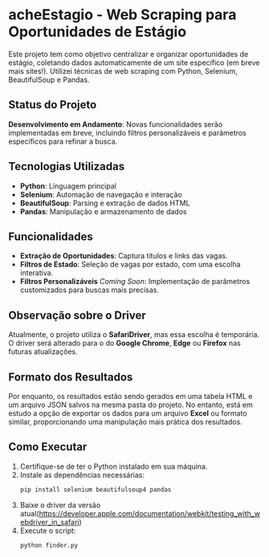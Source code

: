 # acheEstagio - Web Scraping para Oportunidades de Estágio

Este projeto tem como objetivo centralizar e organizar oportunidades de estágio, coletando dados automaticamente de um site específico (em breve mais sites!). Utilizei técnicas de web scraping com Python, Selenium, BeautifulSoup e Pandas.

## Status do Projeto
**Desenvolvimento em Andamento**: Novas funcionalidades serão implementadas em breve, incluindo filtros personalizáveis e parâmetros específicos para refinar a busca.

## Tecnologias Utilizadas
- **Python**: Linguagem principal
- **Selenium**: Automação de navegação e interação
- **BeautifulSoup**: Parsing e extração de dados HTML
- **Pandas**: Manipulação e armazenamento de dados

## Funcionalidades
- **Extração de Oportunidades**: Captura títulos e links das vagas.
- **Filtros de Estado**: Seleção de vagas por estado, com uma escolha interativa.
- **Filtros Personalizáveis** *Coming Soon*: Implementação de parâmetros customizados para buscas mais precisas.

## Observação sobre o Driver

Atualmente, o projeto utiliza o **SafariDriver**, mas essa escolha é temporária. O driver será alterado para o do **Google Chrome**, **Edge** ou **Firefox** nas futuras atualizações.

## Formato dos Resultados
Por enquanto, os resultados estão sendo gerados em uma tabela HTML e um arquivo JSON salvos na mesma pasta do projeto. No entanto, está em estudo a opção de exportar os dados para um arquivo **Excel** ou formato similar, proporcionando uma manipulação mais prática dos resultados.

## Como Executar

1. Certifique-se de ter o Python instalado em sua máquina.
2. Instale as dependências necessárias:
   ```bash
   pip install selenium beautifulsoup4 pandas
3. Baixe o driver da versão atual(https://developer.apple.com/documentation/webkit/testing_with_webdriver_in_safari)
4. Execute o script:
    ```bash
    python finder.py
